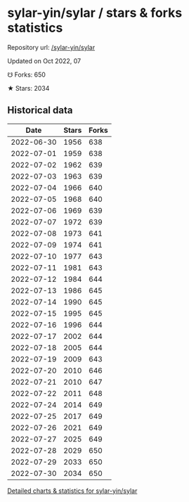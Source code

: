 # sylar-yin/sylar / stars & forks statistics

Repository url: [/sylar-yin/sylar](https://github.com/sylar-yin/sylar)

Updated on Oct 2022, 07

☋ Forks: 650

★ Stars: 2034

## Historical data
| Date | Stars | Forks |
|------|-------|-------|
| 2022-06-30 | 1956 | 638 | 
| 2022-07-01 | 1959 | 638 | 
| 2022-07-02 | 1962 | 639 | 
| 2022-07-03 | 1963 | 639 | 
| 2022-07-04 | 1966 | 640 | 
| 2022-07-05 | 1968 | 640 | 
| 2022-07-06 | 1969 | 639 | 
| 2022-07-07 | 1972 | 639 | 
| 2022-07-08 | 1973 | 641 | 
| 2022-07-09 | 1974 | 641 | 
| 2022-07-10 | 1977 | 643 | 
| 2022-07-11 | 1981 | 643 | 
| 2022-07-12 | 1984 | 644 | 
| 2022-07-13 | 1986 | 645 | 
| 2022-07-14 | 1990 | 645 | 
| 2022-07-15 | 1995 | 645 | 
| 2022-07-16 | 1996 | 644 | 
| 2022-07-17 | 2002 | 644 | 
| 2022-07-18 | 2005 | 644 | 
| 2022-07-19 | 2009 | 643 | 
| 2022-07-20 | 2010 | 646 | 
| 2022-07-21 | 2010 | 647 | 
| 2022-07-22 | 2011 | 648 | 
| 2022-07-24 | 2014 | 649 | 
| 2022-07-25 | 2017 | 649 | 
| 2022-07-26 | 2021 | 649 | 
| 2022-07-27 | 2025 | 649 | 
| 2022-07-28 | 2029 | 650 | 
| 2022-07-29 | 2033 | 650 | 
| 2022-07-30 | 2034 | 650 | 


[Detailed charts & statistics for sylar-yin/sylar](https://reviewgithub.com/rep/sylar-yin/sylar)
